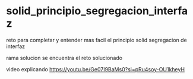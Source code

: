 # solid_principio_segregacion_interfaz

reto para completar y entender mas facil el principio solid segregacion de interfaz

rama solucion se encuentra el reto solucionado

video explicando https://youtu.be/Ge07I9BaMs0?si=pRu4soy-OU1kheyH
